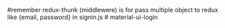 #remember redux-thunk (middlewere) is for pass multiple object to redux like {email, password} in signin.js # material-ui-login

